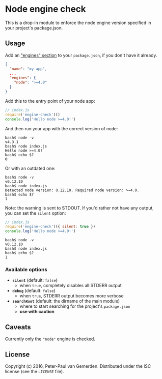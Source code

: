 # Node engine check

This is a drop-in module to enforce the node engine version specified in your
project's package.json.

## Usage

Add an ["engines" section](https://docs.npmjs.com/files/package.json#engines)
to your `package.json`, if you don't have it already.

```json
{
  "name": "my-app",
  ...
  "engines": {
    "node": ">=4.0"
  }
}
```

Add this to the entry point of your node app:

```javascript
// index.js
require('engine-check')()
console.log('Hello node >=4.0!')
```

And then run your app with the correct version of node:

```text
bash$ node -v
v4.3.1
bash$ node index.js
Hello node >=4.0!
bash$ echo $?
0
```

Or with an outdated one:

```text
bash$ node -v
v0.12.10
bash$ node index.js
Detected node version: 0.12.10. Required node version: >=4.0.
bash$ echo $?
1
```

Note: the warning is sent to STDOUT. If you'd rather not have any output, you
can set the `silent` option:

```javascript
// index.js
require('engine-check')({ silent: true })
console.log('Hello node >=4.0!')
```

```text
bash$ node -v
v0.12.10
bash$ node index.js
bash$ echo $?
1
```


### Available options

- **`silent`** (default: `false`)
  - when `true`, completely disables all STDERR output
- **`debug`** (default: `false`)
  - when `true`, STDERR output becomes more verbose
- **`searchRoot`** (default: the dirname of the main module)
  - where to start searching for the project's `package.json`
  - **use with caution**

## Caveats

Currently only the `"node"` engine is checked.

## License

Copyright (c) 2016, Peter-Paul van Gemerden.
Distributed under the ISC license (see the `LICENSE` file).
